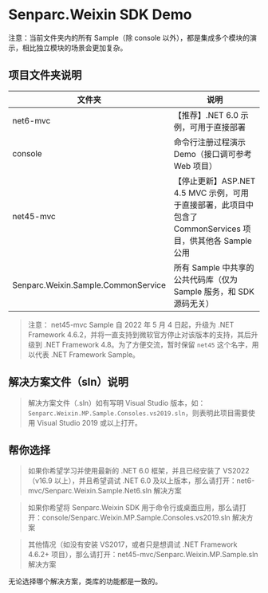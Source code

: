 # Senparc.Weixin SDK Demo

注意：当前文件夹内的所有 Sample（除 console 以外），都是集成多个模块的演示，相比独立模块的场景会更加复杂。

## 项目文件夹说明

| 文件夹 | 说明 |
|--------|--------|
|   net6-mvc      |   【推荐】.NET 6.0 示例，可用于直接部署
|   console             |   命令行注册过程演示 Demo（接口调可参考 Web 项目）
|   net45-mvc           |   【停止更新】ASP.NET 4.5 MVC 示例，可用于直接部署，此项目中包含了 CommonServices 项目，供其他各 Sample 公用
|   Senparc.Weixin.Sample.CommonService      |   所有 Sample 中共享的公共代码库（仅为 Sample 服务，和 SDK 源码无关）

> 注意： net45-mvc Sample 自 2022 年 5 月 4 日起，升级为 .NET Framework 4.6.2，并将一直支持到微软官方停止对该版本的支持，其后升级到 .NET Framework 4.8。为了方便交流，暂时保留 `net45` 这个名字，用以代表 .NET Framework Sample。

## 解决方案文件（sln）说明

> 解决方案文件（.sln）如有写明 Visual Studio 版本，如：`Senparc.Weixin.MP.Sample.Consoles.vs2019.sln`，则表明此项目需要使用 Visual Studio 2019 或以上打开。

## 帮你选择

> 如果你希望学习并使用最新的 .NET 6.0 框架，并且已经安装了 VS2022（v16.9 以上），并且希望调试 .NET 6.0 及以上版本，那么请打开：net6-mvc/Senparc.Weixin.Sample.Net6.sln 解决方案

> 如果你希望将 Senparc.Weixin SDK 用于命令行或桌面应用，那么请打开：console/Senparc.Weixin.MP.Sample.Consoles.vs2019.sln 解决方案

> 其他情况（如没有安装 VS2017，或者只是想调试 .NET Framework 4.6.2+ 项目），那么请打开：net45-mvc/Senparc.Weixin.MP.Sample.sln 解决方案

无论选择哪个解决方案，类库的功能都是一致的。
